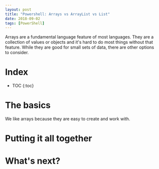 ```yaml
---
layout: post
title: "Powershell: Arrays vs ArrayList vs List"
date: 2018-09-02
tags: [PowerShell]
---
```


Arrays are a fundamental language feature of most languages. They are a collection of values or objects and it's hard to do most things without that feature. While they are good for small sets of data, there are other options to consider.

<!--more-->

# Index

* TOC
{:toc}

# The basics

We like arrays because they are easy to create and work with. 




# Putting it all together


# What's next?


